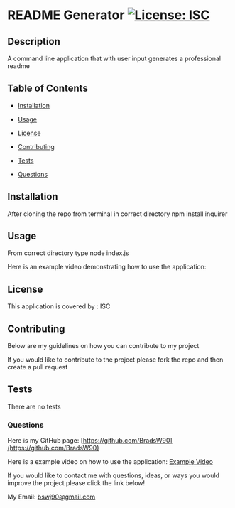 # README Generator [![License: ISC](https://img.shields.io/badge/License-ISC-blue.svg)](https://opensource.org/licenses/ISC)

  ## Description

  A command line application that with user input generates a professional readme

  ## Table of Contents

  - [Installation](#Installation)

  - [Usage](#Usage)

  - [License](#License)

  - [Contributing](#Contributing)

  - [Tests](#Tests)

  - [Questions](#Questions)

  ## Installation

  After cloning the repo from terminal in correct directory npm install inquirer

  ## Usage

  From correct directory type node index.js

  Here is an example video demonstrating how to use the application: 

  ## License

  This application is covered by : ISC

  ## Contributing

  Below are my guidelines on how you can contribute to my project

  If you would like to contribute to the project please fork the repo and then create a pull request

  ## Tests

  There are no tests

  ### Questions

  Here is my GitHub page: [https://github.com/BradsW90](https://github.com/BradsW90)

  Here is a example video on how to use the application: [Example Video]()

  If you would like to contact me with questions, ideas, or ways you would improve the project please click the link below!

  My Email: [bswj90@gmail.com](mailto:bswj90@gmail.com)
  
  